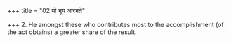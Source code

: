 +++
title = "02 यो भूय आरभते"

+++
2. He amongst these who contributes most to the accomplishment (of the act obtains) a greater share of the result.
